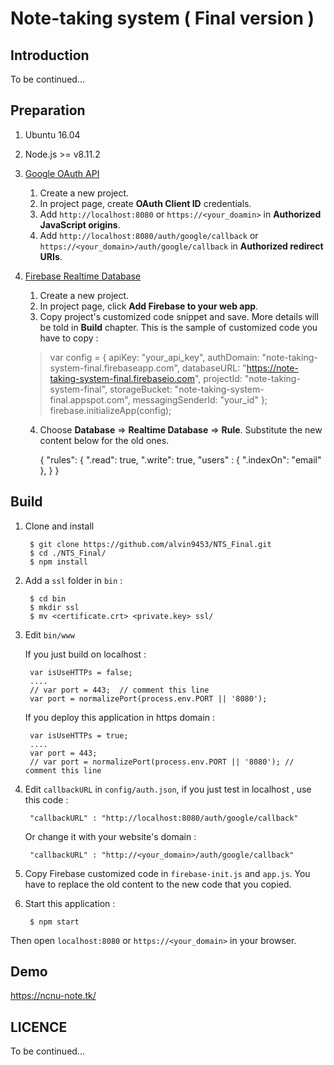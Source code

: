 Note-taking system ( Final version )
======================================

Introduction
------------------

To be continued...

Preparation
----------------

1. Ubuntu 16.04

2. Node.js >= v8.11.2

3. [Google OAuth API](https://developers.google.com/identity/protocols/OAuth2)
	
    1. Create a new project.
    2. In project page, create **OAuth Client ID** credentials.
    3. Add `http://localhost:8080` or `https://<your_doamin>` in  **Authorized JavaScript origins**.
    4. Add `http://localhost:8080/auth/google/callback` or `https://<your_domain>/auth/google/callback` in **Authorized redirect URIs**.

4. [Firebase Realtime Database](https://firebase.google.com/docs/web/setup?authuser=0)
	
    1. Create a new project.
    2. In project page, click **Add Firebase to your web app**.
    3. Copy project's customized code snippet and save. More details will be told in **Build** chapter. This is the sample of customized code you have to copy : 
    
    > var config = {
    >     apiKey: "your_api_key",
    >     authDomain: "note-taking-system-final.firebaseapp.com",
    >     databaseURL: "https://note-taking-system-final.firebaseio.com",
    >     projectId: "note-taking-system-final",
    >     storageBucket: "note-taking-system-final.appspot.com",
    >     messagingSenderId: "your_id"
    >  };
    > firebase.initializeApp(config);

    4. Choose **Database** => **Realtime Database** => **Rule**. Substitute the new content below for the old ones.
    	
        
        {
          "rules": {
            ".read": true,
            ".write": true,
            "users" : {
              ".indexOn": "email"
            },
          }
        }
        

Build
------------

1. Clone and install

        $ git clone https://github.com/alvin9453/NTS_Final.git 
        $ cd ./NTS_Final/
        $ npm install

2. Add a ``ssl`` folder in ``bin`` :

        $ cd bin
        $ mkdir ssl
        $ mv <certificate.crt> <private.key> ssl/

3. Edit ``bin/www``

   If you just build on localhost : 
        
        var isUseHTTPs = false;
        ....
        // var port = 443;  // comment this line
        var port = normalizePort(process.env.PORT || '8080');

   If you deploy this application in https domain : 

        var isUseHTTPs = true;
        ....
        var port = 443;
        // var port = normalizePort(process.env.PORT || '8080'); // comment this line

4. Edit ``callbackURL`` in ``config/auth.json``, if you just test in localhost , use this code : 

        "callbackURL" : "http://localhost:8080/auth/google/callback"

    Or change it with your website's domain : 

        "callbackURL" : "http://<your_domain>/auth/google/callback"

5. Copy Firebase customized code in `firebase-init.js` and `app.js`. You have to replace the old content to the new code that you copied.

6. Start this application : 

        $ npm start


Then open ``localhost:8080`` or ``https://<your_domain>`` in your browser.


Demo
-------

https://ncnu-note.tk/

LICENCE
------------

To be continued...